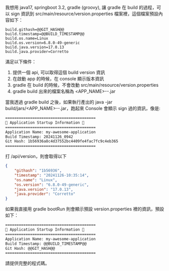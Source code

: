 我想用 java17, springboot 3.2, gradle (groovy), 讓 gradle 在 build 的過程，可以 sign 資訊到 src/main/resource/version.properties 檔案裡，這個檔案預設內容如下：

```
build.githash=@@GIT_HASH@@
build.timestamp=@@BUILD_TIMESTAMP@@
build.os.name=Linux
build.os.version=6.8.0-49-generic
build.java.version=17.0.13
build.java.provider=Corretto
```

滿足以下條件：

1. 提供一個 api, 可以取得這個 build version 資訊
2. 在啟動 app 的時候，在 console 顯示版本資訊
3. gradle 在 build 的時候，不會改動 src/main/resource/version.properties
4. gradle build 出來的檔案名稱為 <APP_NAME>-<version>-<timestamp>.jar

當我透過 gradle build 之後，如果執行產出的 java -jar build/jars/<APP_NAME>-<version>-<timestamp>.jar，跑起來 Console 會顯示 sign 過的資訊，像是:

```bash
========================================
🚀 Application Startup Information 🚀
========================================
Application Name: my-awesome-application
Build Timestamp: 20241126_0942
Git Hash: 1b56936a8c4d37552bc4409fe4fac7fc9c4eb365
========================================
```

打 /api/version，則會取得以下

```json
{
    "githash": "1b56936",
    "timestamp": "20241126-10:35:14",
    "os.name": "Linux",
    "os.version": "6.8.0-49-generic",
    "java.version": "17.0.13",
    "java.provider": "Corretto"
}
```


如果我直接用 gradle bootRun 則會顯示預設 version.properties 裡的資訊，預設如下：

```bash
========================================
🚀 Application Startup Information 🚀
========================================
Application Name: my-awesome-application
Build Timestamp: @@BUILD_TIMESTAMP@@
Git Hash: @@GIT_HASH@@
========================================
```



請提供完整的程式碼。

